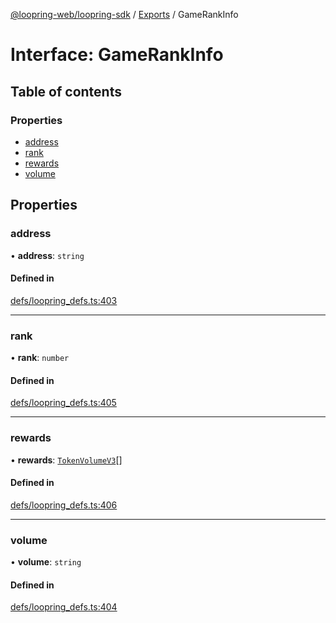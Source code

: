 [@loopring-web/loopring-sdk](../README.md) / [Exports](../modules.md) / GameRankInfo

# Interface: GameRankInfo

## Table of contents

### Properties

- [address](GameRankInfo.md#address)
- [rank](GameRankInfo.md#rank)
- [rewards](GameRankInfo.md#rewards)
- [volume](GameRankInfo.md#volume)

## Properties

### address

• **address**: `string`

#### Defined in

[defs/loopring_defs.ts:403](https://github.com/Loopring/loopring_sdk/blob/18accaa/src/defs/loopring_defs.ts#L403)

___

### rank

• **rank**: `number`

#### Defined in

[defs/loopring_defs.ts:405](https://github.com/Loopring/loopring_sdk/blob/18accaa/src/defs/loopring_defs.ts#L405)

___

### rewards

• **rewards**: [`TokenVolumeV3`](TokenVolumeV3.md)[]

#### Defined in

[defs/loopring_defs.ts:406](https://github.com/Loopring/loopring_sdk/blob/18accaa/src/defs/loopring_defs.ts#L406)

___

### volume

• **volume**: `string`

#### Defined in

[defs/loopring_defs.ts:404](https://github.com/Loopring/loopring_sdk/blob/18accaa/src/defs/loopring_defs.ts#L404)
